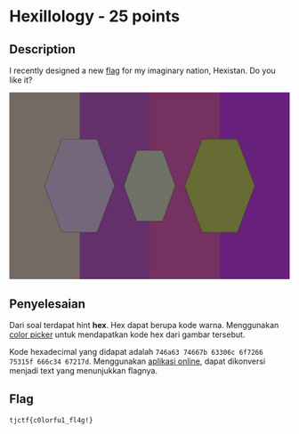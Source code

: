 # Hexillology - 25 points
## Description

I recently designed a new [flag](https://static.tjctf.org/af83861c918131864a4e3df24c49d9bad766ae701f02387ee0698593b44f3390_Hexillology.png) for my imaginary nation, Hexistan. Do you like it?

![flag](./Hexillology.png)

## Penyelesaian

Dari soal terdapat hint **hex**. Hex dapat berupa kode warna. Menggunakan [color picker](https://imagecolorpicker.com/en/) untuk mendapatkan kode hex dari gambar tersebut.

Kode hexadecimal yang didapat adalah `746a63 74667b 63306c 6f7266 75315f 666c34 67217d`. Menggunakan [aplikasi online](https://www.rapidtables.com/convert/number/hex-to-ascii.html), dapat dikonversi menjadi text yang menunjukkan flagnya.

## Flag

```
tjctf{c0lorfu1_fl4g!}
```